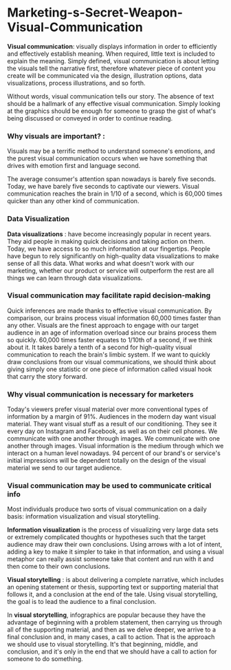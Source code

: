 # Marketing-s-Secret-Weapon-Visual-Communication

**Visual communication**: visually displays information in order to efficiently and effectively establish meaning. When required, little text is included to explain the meaning. Simply defined, visual communication is about letting the visuals tell the narrative first, therefore whatever piece of content you create will be communicated via the design, illustration options, data visualizations, process illustrations, and so forth. 

Without words, visual communication tells our story. The absence of text should be a hallmark of any effective visual communication. Simply looking at the graphics should be enough for someone to grasp the gist of what's being discussed or conveyed in order to continue reading.

### Why visuals are important? :

Visuals may be a terrific method to understand someone's emotions, and the purest visual communication occurs when we have something that drives with emotion first and language second. 

The average consumer's attention span nowadays is barely five seconds. Today, we have barely five seconds to captivate our viewers. Visual communication reaches the brain in 1/10 of a second, which is 60,000 times quicker than any other kind of communication.

### Data Visualization 

**Data visualizations** : have become increasingly popular in recent years. They aid people in making quick decisions and taking action on them. Today, we have access to so much information at our fingertips. People have begun to rely significantly on high-quality data visualizations to make sense of all this data. What works and what doesn't work with our marketing, whether our product or service will outperform the rest are all things we can learn through data visualizations.
 
### Visual communication may facilitate rapid decision-making 

Quick inferences are made thanks to effective visual communication. By comparison, our brains process visual information 60,000 times faster than any other. Visuals are the finest approach to engage with our target audience in an age of information overload since our brains process them so quickly. 60,000 times faster equates to 1/10th of a second, if we think about it. It takes barely a tenth of a second for high-quality visual communication to reach the brain's limbic system. If we want to quickly draw conclusions from our visual communications, we should think about giving simply one statistic or one piece of information called visual hook that carry the story forward. 

### Why visual communication is necessary for marketers

Today's viewers prefer visual material over more conventional types of information by a margin of 91%. Audiences in the modern day want visual material. They want visual stuff as a result of our conditioning. They see it every day on Instagram and Facebook, as well as on their cell phones. We communicate with one another through images. We communicate with one another through images. Visual information is the medium through which we interact on a human level nowadays. 94 percent of our brand's or service's initial impressions will be dependent totally on the design of the visual material we send to our target audience. 

### Visual communication may be used to communicate critical info

Most individuals produce two sorts of visual communication on a daily basis: information visualization and visual storytelling. 

**Information visualization** is the process of visualizing very large data sets or extremely complicated thoughts or hypotheses such that the target audience may draw their own conclusions. Using arrows with a lot of intent, adding a key to make it simpler to take in that information, and using a visual metaphor can really assist someone take that content and run with it and then come to their own conclusions.

**Visual storytelling** : is about delivering a complete narrative, which includes an opening statement or thesis, supporting text or supporting material that follows it, and a conclusion at the end of the tale. Using visual storytelling, the goal is to lead the audience to a final conclusion.

In **visual storytelling**, infographics are popular because they have the advantage of beginning with a problem statement, then carrying us through all of the supporting material, and then as we delve deeper, we arrive to a final conclusion and, in many cases, a call to action. That is the approach we should use to visual storytelling. It's that beginning, middle, and conclusion, and it's only in the end that we should have a call to action for someone to do something.



